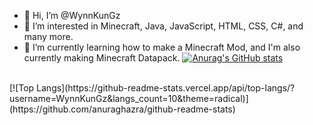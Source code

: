 - 👋 Hi, I’m @WynnKunGz
- 👀 I’m interested in Minecraft, Java, JavaScript, HTML, CSS, C#, and many more.
- 🌱 I’m currently learning how to make a Minecraft Mod, and I'm also currently making Minecraft Datapack.
[![Anurag's GitHub stats](https://github-readme-stats.vercel.app/api?username=WynnKunGz&show_icons=true&theme=merko&include_all_commits=true&count_private=true)](https://github.com/anuraghazra/github-readme-stats)
<br>
[![Top Langs](https://github-readme-stats.vercel.app/api/top-langs/?username=WynnKunGz&langs_count=10&theme=radical)](https://github.com/anuraghazra/github-readme-stats)
<!---
WynnKunGz/WynnKunGz is a ✨ special ✨ repository because its `README.md` (this file) appears on your GitHub profile.
You can click the Preview link to take a look at your changes.
--->
